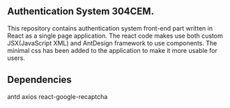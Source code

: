 ## Authentication System 304CEM. 
This repository contains authentication system front-end part written in React as a single page application. The react code makes use both custom JSX(JavaScript XML) and AntDesign framework to use components. The minimal css has been added to the application to make it more usable for users.


## Dependencies
antd
axios
react-google-recaptcha
